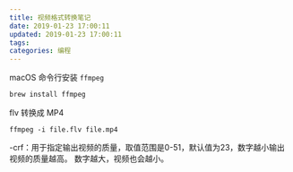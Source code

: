 ```yaml
---
title: 视频格式转换笔记
date: 2019-01-23 17:00:11
updated: 2019-01-23 17:00:11
tags:
categories: 编程
---
```


macOS 命令行安装 `ffmpeg`

```bash
brew install ffmpeg
```

flv 转换成 MP4

```
ffmpeg -i file.flv file.mp4
```

-crf：用于指定输出视频的质量，取值范围是0-51，默认值为23，数字越小输出视频的质量越高。 数字越大，视频也会越小。
